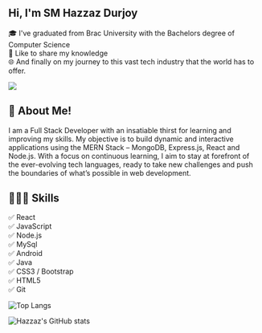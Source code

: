 ## Hi, I'm SM Hazzaz Durjoy

<p>
🎓 I've graduated from Brac University with the Bachelors degree of Computer Science </br>
🎤 Like to share my knowledge </br>
🌐 And finally on my journey to this vast tech industry that the world has to offer.
</p>

![](https://komarev.com/ghpvc/?username=sh-hdurjoy)

## 🚀 About Me!
<p>I am a Full Stack Developer with an insatiable thirst for learning and improving my skills. My objective is to build dynamic and interactive applications using the MERN Stack – MongoDB, Express.js, React and Node.js. With a focus on continuous learning, I aim to stay at forefront of the ever-evolving tech languages, ready to take new challenges and push the boundaries of what’s possible in web development.</p>

## 👨🏽‍💻 Skills
✅ React <br>
✅ JavaScript <br>
✅ Node.js <br>
✅ MySql <br>
✅ Android <br>
✅ Java <br>
✅ CSS3 / Bootstrap <br>
✅ HTML5 <br>
✅ Git <br>

![Top Langs](https://github-readme-stats.vercel.app/api/top-langs/?username=sm-hdurjoy&layout=compact)

![Hazzaz's GitHub stats](https://github-readme-stats.vercel.app/api?username=sm-hdurjoy&show_icons=true&theme=transparent)


